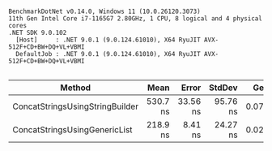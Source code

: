 ```

BenchmarkDotNet v0.14.0, Windows 11 (10.0.26120.3073)
11th Gen Intel Core i7-1165G7 2.80GHz, 1 CPU, 8 logical and 4 physical cores
.NET SDK 9.0.102
  [Host]     : .NET 9.0.1 (9.0.124.61010), X64 RyuJIT AVX-512F+CD+BW+DQ+VL+VBMI
  DefaultJob : .NET 9.0.1 (9.0.124.61010), X64 RyuJIT AVX-512F+CD+BW+DQ+VL+VBMI


```
| Method                          | Mean     | Error    | StdDev   | Gen0   | Allocated |
|-------------------------------- |---------:|---------:|---------:|-------:|----------:|
| ConcatStringsUsingStringBuilder | 530.7 ns | 33.56 ns | 95.76 ns | 0.0763 |    1640 B |
| ConcatStringsUsingGenericList   | 218.9 ns |  8.41 ns | 24.27 ns | 0.0277 |     616 B |
